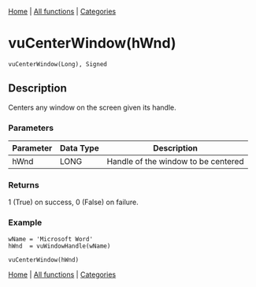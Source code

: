 [Home](../index.md) | [All functions](../all-functions.md) | [Categories](../categories/index.md)

# vuCenterWindow(hWnd)

```Prototype
vuCenterWindow(Long), Signed
```


## Description
Centers any window on the screen given its handle.

### Parameters

| Parameter | Data Type | Description                           |
|-----------|-----------|---------------------------------------|
| hWnd      | LONG      | Handle of the window to be centered   |

### Returns
1 (True) on success, 0 (False) on failure.

### Example

```Clarion
wName = 'Microsoft Word'
hWnd  = vuWindowHandle(wName)

vuCenterWindow(hWnd)
```

[Home](../index.md) | [All functions](../all-functions.md) | [Categories](../categories/index.md)
